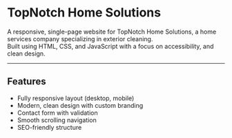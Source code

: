 # TopNotch Home Solutions

A responsive, single-page website for TopNotch Home Solutions, a home services company specializing in exterior cleaning.  
Built using HTML, CSS, and JavaScript with a focus on accessibility, and clean design.

---

## Features
- Fully responsive layout (desktop, mobile)
- Modern, clean design with custom branding
- Contact form with validation
- Smooth scrolling navigation
- SEO-friendly structure
